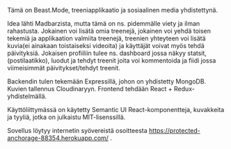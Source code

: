 Tämä on Beast.Mode, treeniapplikaatio ja sosiaalinen media yhdistettynä.

Idea lähti Madbarzista, mutta tämä on ns. pidemmälle viety ja ilman rahastusta.
Jokainen voi lisätä omia treenejä, jokainen voi yehdä toisen tekemiä ja applikaation valmiita treenejä,
treenien yhteyteen voi lisätä kuvia(ei ainakaan toistaiseksi videoita) ja käyttäjät voivat myös tehdä päivityksiä.
Jokaisen profiiliin tulee ns. dashboard jossa näkyy statsit, (postilaatikko), luodut ja tehdyt treenit joita voi kommentoida
ja fiidi jossa viimeisimmät päivitykset/tehdyt treenit. 

Backendin tulen tekemään Expressillä, johon on yhdistetty MongoDB. Kuvien tallennus Cloudinaryyn.
Frontend tehdään React + Redux-yhdistelmällä.

Käyttöliittymässä on käytetty Semantic UI React-komponentteja, kuvakkeita ja tyyliä, jotka on julkaistu MIT-lisenssillä.

Sovellus löytyy internetin syövereistä osoitteesta https://protected-anchorage-88354.herokuapp.com/ .